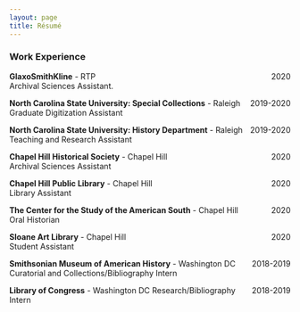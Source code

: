 ```yaml
---
layout: page
title: Résumé
---
```


### Work Experience
**GlaxoSmithKline** - RTP <span style="float: right; ">2020</span>  
Archival Sciences Assistant.

**North Carolina State University: Special Collections** - Raleigh <span style="float: right; ">2019-2020</span>  
Graduate Digitization Assistant

**North Carolina State University: History Department** - Raleigh <span style="float: right; ">2019-2020</span>  
Teaching and Research Assistant

**Chapel Hill Historical Society** - Chapel Hill <span style="float: right; ">2020</span>  
Archival Sciences Assistant

**Chapel Hill Public Library** - Chapel Hill <span style="float: right; ">2020</span>  
Library Assistant

**The Center for the Study of the American South** - Chapel Hill <span style="float: right; ">2020</span>  
Oral Historian

**Sloane Art Library** - Chapel Hill <span style="float: right; ">2020</span>  
Student Assistant

**Smithsonian Museum of American History** - Washington DC <span style="float: right; ">2018-2019</span>
Curatorial and Collections/Bibliography Intern

**Library of Congress** - Washington DC <span style="float: right; ">2018-2019</span>
Research/Bibliography Intern
